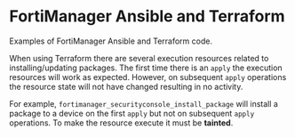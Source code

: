 # FortiManager Ansible and Terraform

Examples of FortiManager Ansible and Terraform code.

When using Terraform there are several execution resources related to installing/updating packages.  The first time there is an `apply` the execution resources will work as expected. However, on subsequent `apply` operations the resource state will not have changed resulting in no activity.

For example, `fortimanager_securityconsole_install_package` will install a package to a device on the first `apply` but not on subsequent `apply` operations. To make the resource execute it must be **tainted**.
